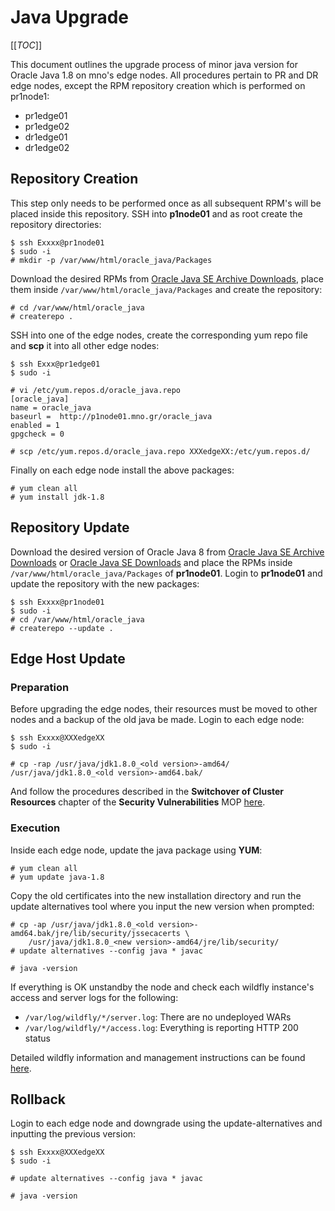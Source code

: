 # Java Upgrade

[[_TOC_]]

This document outlines the upgrade process of minor java version for Oracle Java 1.8
on mno's edge nodes. All procedures pertain to PR and DR edge nodes, except the RPM repository
creation which is performed on pr1node1:
- pr1edge01
- pr1edge02
- dr1edge01
- dr1edge02

## Repository Creation

This step only needs to be performed once as all subsequent RPM's will be placed inside this
repository. SSH into **p1node01** and as root create the repository directories:

    $ ssh Exxxx@pr1node01
    $ sudo -i
    # mkdir -p /var/www/html/oracle_java/Packages

Download the desired RPMs from [Oracle Java SE Archive Downloads](https://www.oracle.com/java/technologies/javase/javase8u211-later-archive-downloads.html), place them inside
`/var/www/html/oracle_java/Packages` and create the repository:

    # cd /var/www/html/oracle_java
    # createrepo .

SSH into one of the edge nodes, create the corresponding yum repo file and **scp** it into
all other edge nodes:

    $ ssh Exxx@pr1edge01
    $ sudo -i

    # vi /etc/yum.repos.d/oracle_java.repo
    [oracle_java]
    name = oracle_java
    baseurl =  http://p1node01.mno.gr/oracle_java
    enabled = 1
    gpgcheck = 0

    # scp /etc/yum.repos.d/oracle_java.repo XXXedgeXX:/etc/yum.repos.d/

Finally on each edge node install the above packages:

    # yum clean all
    # yum install jdk-1.8

## Repository Update

Download the desired version of Oracle Java 8 from
[Oracle Java SE Archive Downloads](https://www.oracle.com/java/technologies/javase/javase8u211-later-archive-downloads.html) or
[Oracle Java SE Downloads](https://www.oracle.com/java/technologies/downloads/) and
place the RPMs inside `/var/www/html/oracle_java/Packages` of **pr1node01**. Login to
**pr1node01** and update the repository with the new packages:

    $ ssh Exxxx@pr1node01
    $ sudo -i
    # cd /var/www/html/oracle_java
    # createrepo --update .

## Edge Host Update

### Preparation

Before upgrading the edge nodes, their resources must be moved to other nodes and a backup
of the old java be made. Login to each edge node:

    $ ssh Exxxx@XXXedgeXX
    $ sudo -i

    # cp -rap /usr/java/jdk1.8.0_<old version>-amd64/  /usr/java/jdk1.8.0_<old version>-amd64.bak/

And follow the procedures described in the **Switchover of Cluster Resources** chapter
of the **Security Vulnerabilities** MOP [here](https://metis.ghi.com/obss/oss/sysadmin-group/mno/cloudera-cluster/-/blob/master/Documentation/MOP/21324_security_vulnerabilities_v3.docx).

### Execution

Inside each edge node, update the java package using **YUM**:

    # yum clean all
    # yum update java-1.8

Copy the old certificates into the new installation directory and run the update alternatives
tool where you input the new version when prompted:

    # cp -ap /usr/java/jdk1.8.0_<old version>-amd64.bak/jre/lib/security/jssecacerts \
        /usr/java/jdk1.8.0_<new version>-amd64/jre/lib/security/
    # update alternatives --config java * javac

    # java -version

If everything is OK unstandby the node and check each wildfly instance's access and
server logs for the following:
- `/var/log/wildfly/*/server.log`: There are no undeployed WARs
- `/var/log/wildfly/*/access.log`: Everything is reporting HTTP 200 status

Detailed wildfly information and management instructions can be found
[here](https://metis.ghi.com/obss/oss/sysadmin-group/support/-/blob/master/KnowledgeBase/mno/BigStreamer/supportDocuments/procedures/manage_wildfly.md).

## Rollback

Login to each edge node and downgrade using the update-alternatives and inputting the
previous version:

    $ ssh Exxxx@XXXedgeXX
    $ sudo -i

    # update alternatives --config java * javac

    # java -version
